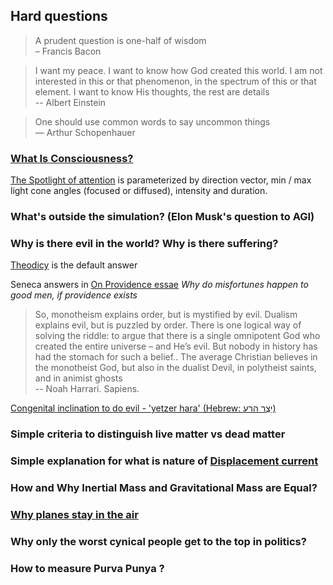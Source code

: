 ## Hard questions

> A prudent question is one-half of wisdom  
> – Francis Bacon

> I want my peace. I want to know how God created this world. I am not interested in this or that phenomenon, in the spectrum of this or that element. I want to know His thoughts, the rest are details  
> -- Albert Einstein

> One should use common words to say uncommon things  
> ― Arthur Schopenhauer


### [What Is Consciousness?](https://en.wikipedia.org/wiki/Hard_problem_of_consciousness)

[The Spotlight of attention]((https://en.wikipedia.org/wiki/The_Doors_of_Perception)) is parameterized by direction vector, min / max light cone angles (focused or diffused), intensity and duration.


### What's outside the simulation? (Elon Musk's question to AGI)


### Why is there evil in the world? Why is there suffering?
[Theodicy](https://en.wikipedia.org/wiki/Theodicy) is the default answer

Seneca answers in [On Providence essae](https://en.wikipedia.org/wiki/De_Providentia) _Why do misfortunes happen to good men, if providence exists_ 

> So, monotheism explains order, but is mystified by evil. Dualism explains evil,  but is puzzled by order. There is one logical way of solving the riddle: to argue  that there is a single omnipotent God who created the entire universe – and He’s  evil. But nobody in history has had the stomach for such a belief.. The average Christian believes in the monotheist God, but  also in the dualist Devil, in polytheist saints, and in animist ghosts  
> -- Noah Harrari. Sapiens. 

[Congenital inclination to do evil - 'yetzer hara' (Hebrew: יֵצֶר הַרַע)](https://en.wikipedia.org/wiki/Yetzer_hara)


### Simple criteria to distinguish live matter vs dead matter

### Simple explanation for what is nature of [Displacement current](https://en.wikipedia.org/wiki/Displacement_current)

### How and Why Inertial Mass and Gravitational Mass are Equal?

### [Why planes stay in the air](https://www.scientificamerican.com/article/no-one-can-explain-why-planes-stay-in-the-air/)

### Why only the worst cynical people get to the top in politics?

### How to measure Purva Punya ?


